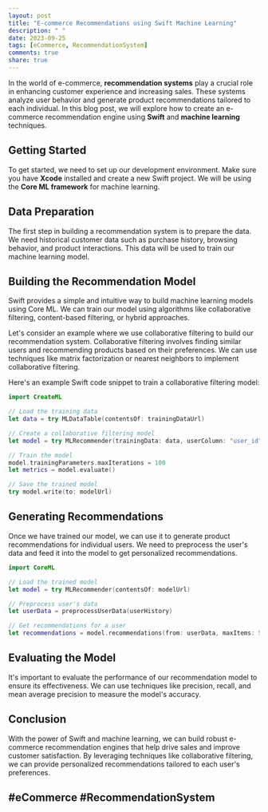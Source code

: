 ```yaml
---
layout: post
title: "E-commerce Recommendations using Swift Machine Learning"
description: " "
date: 2023-09-25
tags: [eCommerce, RecommendationSystem]
comments: true
share: true
---
```


In the world of e-commerce, **recommendation systems** play a crucial role in enhancing customer experience and increasing sales. These systems analyze user behavior and generate product recommendations tailored to each individual. In this blog post, we will explore how to create an e-commerce recommendation engine using **Swift** and **machine learning** techniques.

## Getting Started

To get started, we need to set up our development environment. Make sure you have **Xcode** installed and create a new Swift project. We will be using the **Core ML framework** for machine learning.

## Data Preparation

The first step in building a recommendation system is to prepare the data. We need historical customer data such as purchase history, browsing behavior, and product interactions. This data will be used to train our machine learning model.

## Building the Recommendation Model

Swift provides a simple and intuitive way to build machine learning models using Core ML. We can train our model using algorithms like collaborative filtering, content-based filtering, or hybrid approaches.

Let's consider an example where we use collaborative filtering to build our recommendation system. Collaborative filtering involves finding similar users and recommending products based on their preferences. We can use techniques like matrix factorization or nearest neighbors to implement collaborative filtering.

Here's an example Swift code snippet to train a collaborative filtering model:

```swift
import CreateML

// Load the training data
let data = try MLDataTable(contentsOf: trainingDataUrl)

// Create a collaborative filtering model
let model = try MLRecommender(trainingData: data, userColumn: "user_id", itemColumn: "product_id", ratingColumn: "rating")

// Train the model
model.trainingParameters.maxIterations = 100
let metrics = model.evaluate()

// Save the trained model
try model.write(to: modelUrl)
```

## Generating Recommendations

Once we have trained our model, we can use it to generate product recommendations for individual users. We need to preprocess the user's data and feed it into the model to get personalized recommendations.

```swift
import CoreML

// Load the trained model
let model = try MLRecommender(contentsOf: modelUrl)

// Preprocess user's data
let userData = preprocessUserData(userHistory)

// Get recommendations for a user
let recommendations = model.recommendations(from: userData, maxItems: 5)
```

## Evaluating the Model

It's important to evaluate the performance of our recommendation model to ensure its effectiveness. We can use techniques like precision, recall, and mean average precision to measure the model's accuracy.

## Conclusion

With the power of Swift and machine learning, we can build robust e-commerce recommendation engines that help drive sales and improve customer satisfaction. By leveraging techniques like collaborative filtering, we can provide personalized recommendations tailored to each user's preferences.

## #eCommerce #RecommendationSystem